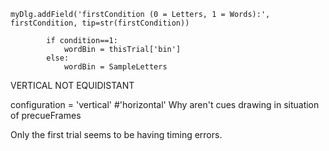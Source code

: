     myDlg.addField('firstCondition (0 = Letters, 1 = Words):', firstCondition, tip=str(firstCondition))

            if condition==1:
                wordBin = thisTrial['bin']
            else:
                wordBin = SampleLetters

VERTICAL NOT EQUIDISTANT

configuration =  'vertical' #'horizontal' 
Why aren't cues drawing in situation of precueFrames

Only the first trial seems to be having timing errors.